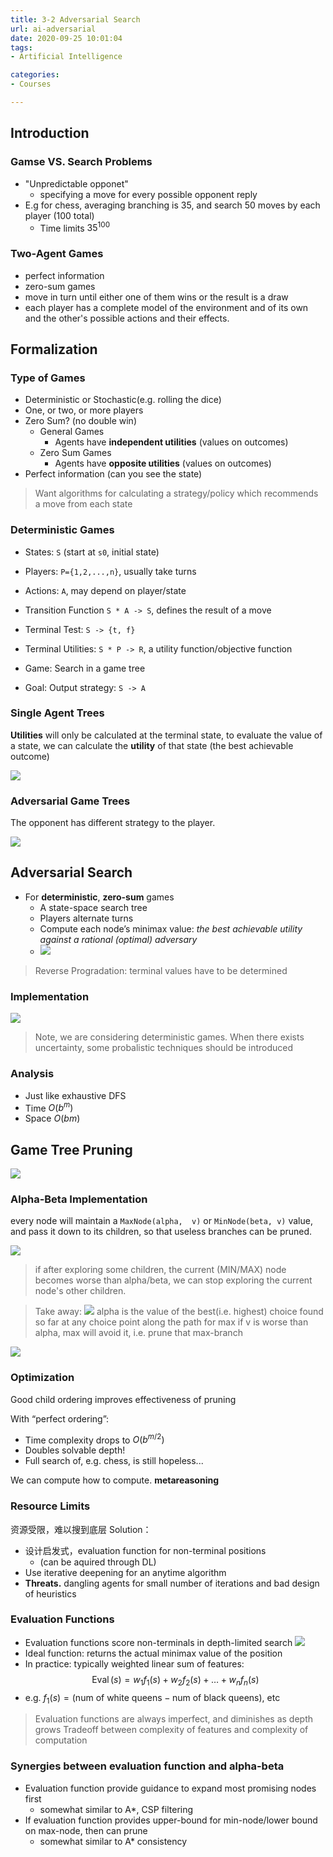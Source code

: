 ```yaml
---
title: 3-2 Adversarial Search
url: ai-adversarial
date: 2020-09-25 10:01:04
tags: 
- Artificial Intelligence

categories: 
- Courses

---
```


<!--more-->



## Introduction

### Gamse VS. Search Problems
- "Unpredictable opponet"
  - specifying a move for every possible opponent reply
- E.g for chess, averaging branching is 35, and search 50 moves by each player (100 total)
  - Time limits $35^100$

### Two-Agent Games
- perfect information
- zero-sum games
- move in turn until either one of them wins or the result is a draw
- each player has a complete model of the environment and of its own and the other's possible actions and their effects.

## Formalization

### Type of Games
- Deterministic or Stochastic(e.g. rolling the dice)
- One, or two, or more players
- Zero Sum? (no double win)
  - General Games
    - Agents have **independent utilities** (values on outcomes)
  - Zero Sum Games
    - Agents have **opposite utilities** (values on outcomes)
- Perfect information (can you see the state)

> Want algorithms for calculating a strategy/policy which recommends a move from each state


### Deterministic Games

- States: `S` (start at `s0`, initial state)
- Players: `P={1,2,...,n}`, usually take turns
- Actions: `A`, may depend on player/state
- Transition Function `S * A -> S`, defines the result of a move
- Terminal Test: `S -> {t, f}`
- Terminal Utilities: `S * P -> R`, a utility function/objective function
- Game: Search in a game tree

- Goal: Output strategy: `S -> A`


### Single Agent Trees

**Utilities** will only be calculated at the terminal state, to evaluate the value of a state, we can calculate the **utility** of that state (the best achievable outcome)

![](./img/09-25-10-36-53.png)

### Adversarial Game Trees

The opponent has different strategy to the player.

![](./img/09-25-10-38-31.png)

## Adversarial Search

- For **deterministic**, **zero-sum** games
  - A state-space search tree 
  - Players alternate turns
  - Compute each node’s minimax value: *the best achievable utility against a rational (optimal) adversary*
  - ![](./img/09-25-10-57-30.png)

> Reverse Progradation: terminal values have to be determined

### Implementation

![](./img/09-25-10-59-09.png)

> Note, we are considering deterministic games. When there exists uncertainty, some probalistic techniques should be introduced

### Analysis
- Just like exhaustive DFS
- Time $O(b^m)$
- Space $O(bm)$

## Game Tree Pruning

![](./img/09-25-11-20-25.png)

### Alpha-Beta Implementation

every node will maintain a `MaxNode(alpha,  v)` or `MinNode(beta, v)` value, and pass it down to its children, so that useless branches can be pruned.

![](./img/09-25-11-25-52.png)

> if after exploring some children, the current (MIN/MAX) node becomes worse than alpha/beta, we can stop exploring the current node's other children.

> Take away:
> ![](./img/09-25-11-29-41.png)
> alpha is the value of the best(i.e. highest) choice found so far at any choice point along the path for max
> if v is worse than alpha, max will avoid it, i.e. prune that max-branch


![](./img/09-29-14-14-06.png)

### Optimization

Good child ordering improves effectiveness of pruning

With “perfect ordering”:
- Time complexity drops to $O(b^{m/2})$
- Doubles solvable depth!
- Full search of, e.g. chess, is still hopeless...

We can compute how to compute. **metareasoning**


### Resource Limits

资源受限，难以搜到底层
Solution：
- 设计启发式，evaluation function for non-terminal positions 
  - (can be aquired through DL)
- Use iterative deepening for an anytime algorithm
- **Threats.** dangling agents for small number of iterations and bad design of heuristics

### Evaluation Functions

- Evaluation functions score non-terminals in depth-limited search
  ![](./img/09-29-14-21-18.png)
- Ideal function: returns the actual minimax value of the position 
- In practice: typically weighted linear sum of features:
  $$
  \operatorname{Eval}(s)=w_{1} f_{1}(s)+w_{2} f_{2}(s)+\ldots+w_{n} f_{n}(s)
  $$
- e.g. $f_1(s)=(\text{num of white queens} - \text{num of black queens})$, etc

> Evaluation functions are always imperfect, and diminishes as depth grows
> Tradeoff between complexity of features and complexity of computation

### Synergies between evaluation function and alpha-beta
- Evaluation function provide guidance to expand most promising nodes first
  - somewhat similar to A*, CSP filtering
- If evaluation function provides upper-bound for min-node/lower bound on max-node, then can prune
  - somewhat similar to A* consistency




